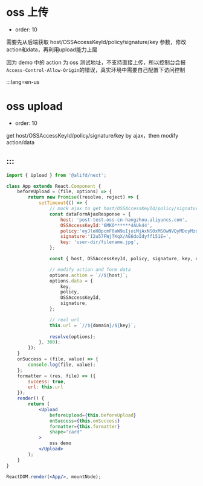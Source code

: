 # oss 上传

- order: 10

需要先从后端获取 host/OSSAccessKeyId/policy/signature/key 参数，修改action和data，再利用upload能力上层

因为 demo 中的 action 为 oss 测试地址，不支持直接上传，所以控制台会报`Access-Control-Allow-Origin`的错误，真实环境中需要自己配置下访问控制

:::lang=en-us
# oss upload

- order: 10

get host/OSSAccessKeyId/policy/signature/key by ajax，then modify action/data

:::
---

````jsx
import { Upload } from '@alifd/next';

class App extends React.Component {
    beforeUpload = (file, options) => {
        return new Promise((resolve, reject) => {
            setTimeout(() => {
                // mock ajax to get host/OSSAccessKeyId/policy/signature/key
                const dataFormAjaxResponse = {
                    host: 'post-test.oss-cn-hangzhou.aliyuncs.com',
                    OSSAccessKeyId:'6MKO******4AUk44',
                    policy:'eyJleHBpcmF0aW9uIjoiMjAxNS0xMS0wNVQyMDoyMzoyM1oiLCJjxb25kaXRpb25zIjpbWyJjcb250ZW50LWxlbmd0aC1yYW5nZSIsMCwxMDQ4NTc2MDAwXSxbInN0YXJ0cy13aXRoIiwiJGtleSIsInVzZXItZGlyXC8iXV19',
                    signature:'I2u57FWjTKqX/AE6doIdyff151E=',
                    key: 'user-dir/filename.jpg',
                };

                const { host, OSSAccessKeyId, policy, signature, key, domain, } = dataFormAjaxResponse;

                // modify action and form data
                options.action = `//${host}`;
                options.data = {
                    key,
                    policy,
                    OSSAccessKeyId,
                    signature,
                };

                // real url
                this.url = `//${domain}/${key}`;
                
                resolve(options);
            }, 300);
        });
    }
    onSuccess = (file, value) => {
        console.log(file, value);
    };
    formatter = (res, file) => ({
        success: true,
        url: this.url
    });
    render() {
        return (
            <Upload 
                beforeUpload={this.beforeUpload}
                onSuccess={this.onSuccess}
                formatter={this.formatter}
                shape="card"
            >
                oss demo
            </Upload>
        );
    }
}

ReactDOM.render(<App/>, mountNode);
````
